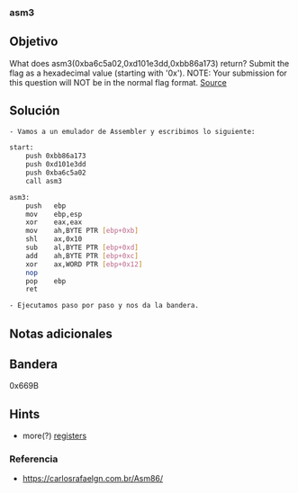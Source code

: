 ### asm3
## Objetivo

What does asm3(0xba6c5a02,0xd101e3dd,0xbb86a173) return? Submit the flag as a hexadecimal value (starting with '0x'). NOTE: Your submission for this question will NOT be in the normal flag format. [Source](https://jupiter.challenges.picoctf.org/static/cb753ae52bca4aa303deca5fbfb01bfb/test.S)
## Solución
```bash
- Vamos a un emulador de Assembler y escribimos lo siguiente:

start:
    push 0xbb86a173
    push 0xd101e3dd
    push 0xba6c5a02
    call asm3

asm3:
	push   ebp
	mov    ebp,esp
	xor    eax,eax
	mov    ah,BYTE PTR [ebp+0xb]
	shl    ax,0x10
	sub    al,BYTE PTR [ebp+0xd]
	add    ah,BYTE PTR [ebp+0xc]
	xor    ax,WORD PTR [ebp+0x12]
	nop
	pop    ebp
	ret

- Ejecutamos paso por paso y nos da la bandera.
```
## Notas adicionales

## Bandera

0x669B
## Hints

- more(?) [registers](https://wiki.skullsecurity.org/index.php?title=Registers)

### Referencia

- https://carlosrafaelgn.com.br/Asm86/